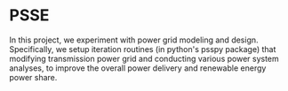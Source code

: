 # PSSE
In this project, we experiment with power grid modeling and design. Specifically, we setup iteration routines (in python's psspy package) that modifying transmission power grid and conducting various power system analyses, to improve the overall power delivery and renewable energy power share.
